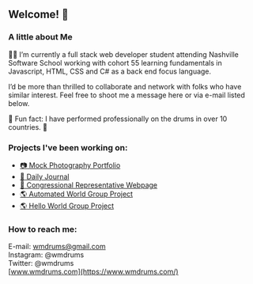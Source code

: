 ## Welcome! 👋

### A little about Me
:man_student: I’m currently a full stack web developer student attending Nashville Software School 
working with cohort 55 learning fundamentals in Javascript, HTML, CSS and C# as a back 
end focus language. 

I’d be more than thrilled to collaborate and network with folks who have similar interest. 
Feel free to shoot me a message here or via e-mail listed below. 

🥁 Fun fact: I have performed professionally on the drums in over 10 countries. 🤘

### Projects I've been working on:

- [:camera: Mock Photography Portfolio](https://github.com/wes-mitchell/photo-fun)
- [📖 Daily Journal](https://github.com/wes-mitchell/daily-journal)
- [:person_in_tuxedo: Congressional Representative Webpage](https://github.com/wes-mitchell/Congressional-Representative)
- [:earth_americas: Automated World Group Project](https://github.com/wes-mitchell/automated-world-grace-hopper-s-compilers)
- [:earth_americas: Hello World Group Project](https://github.com/wes-mitchell/hello-world-2tones)

### How to reach me:

E-mail: wmdrums@gmail.com<br>
Instagram: @wmdrums<br>
Twitter: @wmdrums<br>
[www.wmdrums.com](https://www.wmdrums.com/)